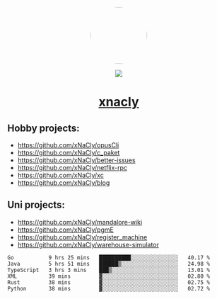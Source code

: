 <p align="center">
  <img style="border-radius: 100px" width="128" height="128" src="https://avatars.githubusercontent.com/u/47723417?v=4"/>
</p>
<p align="center">
  <img src="https://komarev.com/ghpvc/?username=xnacly&&style=flat-square"/>
</p>

<h1 align="center"><a href="https://xnacly.me"> xnacly</a> </h1>

## Hobby projects:
- https://github.com/xNaCly/opusCli
- https://github.com/xNaCly/c_paket
- https://github.com/xNaCly/better-issues
- https://github.com/xNaCly/netflix-rpc
- https://github.com/xNaCly/xc
- https://github.com/xNaCly/blog

## Uni projects:
- https://github.com/xNaCly/mandalore-wiki
- https://github.com/xNaCly/pgmE
- https://github.com/xNaCly/register_machine
- https://github.com/xNaCly/warehouse-simulator


<!--START_SECTION:waka-->

```text
Go           9 hrs 25 mins   ██████████░░░░░░░░░░░░░░░   40.17 %
Java         5 hrs 51 mins   ██████▒░░░░░░░░░░░░░░░░░░   24.98 %
TypeScript   3 hrs 3 mins    ███▒░░░░░░░░░░░░░░░░░░░░░   13.01 %
XML          39 mins         ▓░░░░░░░░░░░░░░░░░░░░░░░░   02.80 %
Rust         38 mins         ▓░░░░░░░░░░░░░░░░░░░░░░░░   02.75 %
Python       38 mins         ▓░░░░░░░░░░░░░░░░░░░░░░░░   02.72 %
```

<!--END_SECTION:waka-->
